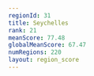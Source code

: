 ```yaml
---
regionId: 31
title: Seychelles
rank: 21
meanScore: 77.48
globalMeanScore: 67.47
numRegions: 220
layout: region_score
---
```

